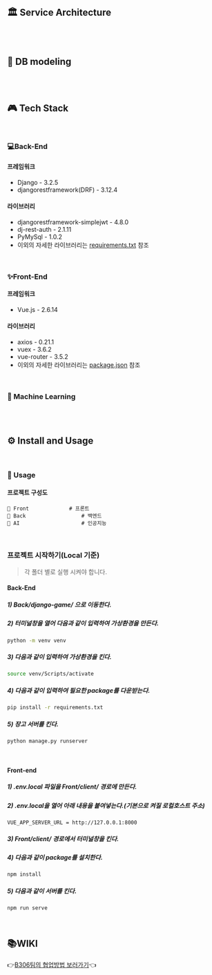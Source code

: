 
</br>

## 🏛 Service Architecture

</br>

</br>

## 💾 DB modeling

</br>

</br>

## 🎮 Tech Stack

</br>

### 💻Back-End

#### 프레임워크

- Django - 3.2.5
- djangorestframework(DRF) - 3.12.4

#### 라이브러리

- djangorestframework-simplejwt - 4.8.0
- dj-rest-auth - 2.1.11
- PyMySql - 1.0.2
- 이외의 자세한 라이브러리는 [requirements.txt](./Back/django-game/requirements.txt) 참조

</br>

### ✨Front-End

#### 프레임워크

- Vue.js - 2.6.14

#### 라이브러리

- axios - 0.21.1
- vuex - 3.6.2
- vue-router - 3.5.2
- 이외의 자세한 라이브러리는 [package.json](./Front/client/package.json) 참조

</br>

### 👾 Machine Learning

</br>

</br>

## ⚙️ Install and Usage

</br>

### 🔨 Usage

#### 프로젝트 구성도

```
📁 Front				# 프론트 
📁 Back					# 백엔드 
📁 AI					# 인공지능
```

</br>

### 프로젝트 시작하기(Local 기준)

> 각 폴더 별로 실행 시켜야 합니다.

#### Back-End

##### 1) Back/django-game/ 으로 이동한다.

##### 2) 터미널창을 열어 다음과 같이 입력하여 가상환경을 만든다.

```bash
python -m venv venv
```

##### 3) 다음과 같이 입력하여 가상환경을 킨다.

```bash
source venv/Scripts/activate
```

##### 4) 다음과 같이 입력하여 필요한 package를 다운받는다.

```bash
pip install -r requirements.txt
```

##### 5) 장고 서버를 킨다.

```bash
python manage.py runserver
```

</br>

#### Front-end

##### 1) .env.local 파일을 Front/client/ 경로에 만든다.

##### 2) .env.local을 열어 아래 내용을 붙여넣는다.(기본으로 켜질 로컬호스트 주소)

```
VUE_APP_SERVER_URL = http://127.0.0.1:8000
```

##### 3) Front/client/ 경로에서 터미널창을 킨다.

##### 4) 다음과 같이 package를 설치한다.

```bash
npm install
```

##### 5) 다음과 같이 서버를 킨다.

```bash
npm run serve
```



</br>

## 📚WIKI
👉[B306팀의 협업방법 보러가기](https://github.com/zmd9220/Aksoo/wiki)👈

